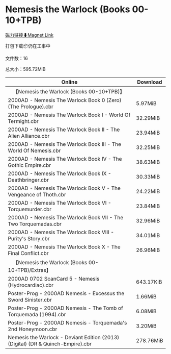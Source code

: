 # Nemesis the Warlock (Books 00-10+TPB)

[磁力链接⬇Magnet Link](magnet:?xt=urn:btih:32556b249b0aef4946e4897aa42f895f9c0ca904&dn=Nemesis%20the%20Warlock%20%28Books%2000-10%2BTPB%29)

打包下载📦仍在工事中

文件数：16

总大小：595.72MiB

Online | Download
--- | ---
&emsp;【Nemesis the Warlock (Books 00-10+TPB)】 | 
2000AD - Nemesis The Warlock Book 0 (Zero) (The Prologue).cbr | 5.97MiB
2000AD - Nemesis The Warlock Book I - World Of Termight.cbr | 32.29MiB
2000AD - Nemesis The Warlock Book II - The Alien Alliance.cbr | 23.94MiB
2000AD - Nemesis The Warlock Book III -  The World Of Nemesis.cbr | 32.25MiB
2000AD - Nemesis The Warlock Book IV - The Gothic Empire.cbr | 38.63MiB
2000AD - Nemesis The Warlock Book IX - Deathbringer.cbr | 30.33MiB
2000AD - Nemesis The Warlock Book V - The Vengeance of Thoth.cbr | 24.22MiB
2000AD - Nemesis The Warlock Book VI - Torquemurder.cbr | 23.84MiB
2000AD - Nemesis The Warlock Book VII - The Two Torquemadas.cbr | 32.96MiB
2000AD - Nemesis The Warlock Book VIII - Purity's Story.cbr | 34.01MiB
2000AD - Nemesis The Warlock Book X - The Final Conflict.cbr | 26.96MiB
&emsp;【Nemesis the Warlock (Books 00-10+TPB)/Extras】 | 
2000AD 0702 ScanCard 5 - Nemesis (Hydrocardiac).cbr | 643.17KiB
Poster-Prog - 2000AD Nemesis - Excessus the Sword Sinister.cbr | 1.66MiB
Poster-Prog - 2000AD Nemesis - The Tomb of Torquemada (1994).cbr | 6.08MiB
Poster-Prog - 2000AD Nemesis - Torquemada's 2nd Honeymoon.cbr | 3.20MiB
Nemesis the Warlock - Deviant Edition (2013) (Digital) (DR & Quinch-Empire).cbr | 278.76MiB